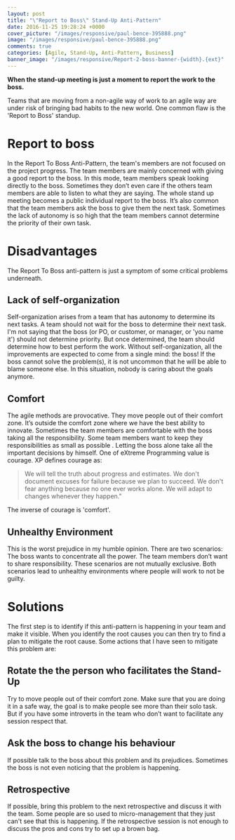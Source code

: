 ```yaml
---
layout: post
title: "\"Report to Boss\" Stand-Up Anti-Pattern"
date: 2016-11-25 19:28:24 +0000
cover_picture: "/images/responsive/paul-bence-395888.png"
image: "/images/responsive/paul-bence-395888.png"
comments: true
categories: [Agile, Stand-Up, Anti-Pattern, Business]
banner_image: "/images/responsive/Report-2-boss-banner-{width}.{ext}"
---
```

__When the stand-up meeting is just a moment to report the work to the boss.__

Teams that are moving from a non-agile way of work to an agile way are under risk of bringing bad habits to the new world. One common flaw is the 'Report to Boss' standup.

<!--more-->

# Report to boss
In the Report To Boss Anti-Pattern, the team's members are not focused on the project progress. The team members are mainly concerned with giving a good report to the boss.
In this mode, team members speak looking directly to the boss. Sometimes they don’t even care if the others team members are able to listen to what they are saying. The whole stand up meeting becomes a public individual report to the boss.
It’s also common that the team members ask the boss to give them the next task. Sometimes the lack of autonomy is so high that the team members cannot determine the priority of their own task.

# Disadvantages
The Report To Boss anti-pattern is just a symptom of some critical problems underneath.

## Lack of self-organization
Self-organization arises from a team that has autonomy to determine its next tasks. A team should not wait for the boss to determine their next task. I'm not saying that the boss (or PO, or customer, or manager, or 'you name it') should not determine priority. But once determined, the team should determine how to best perform the work. Without self-organization, all the improvements are expected to come from a single mind: the boss! If the boss cannot solve the problem(s), it is not uncommon that he will be able to blame someone else. In this situation, nobody is caring about the goals anymore.

## Comfort
The agile methods are provocative. They move people out of their comfort zone. It’s outside the comfort zone where we have the best ability to innovate.
Sometimes the team members are comfortable with the boss taking all the responsibility. Some team members want to keep they responsibilities as small as possible . Letting the boss alone take all the important decisions by himself.
One of eXtreme Programming value is courage. XP defines courage as:
> We will tell the truth about progress and estimates. We don't document excuses for failure because we plan to succeed. We don't fear anything because no one ever works alone. We will adapt to changes whenever they happen."

The inverse of courage is 'comfort'.

## Unhealthy Environment
This is the worst prejudice in my humble opinion. There are two scenarios:
The boss wants to concentrate all the power.
The team members don’t want to share responsibility.
These scenarios are not mutually exclusive. Both scenarios lead to unhealthy environments where people will work to  not be guilty.

# Solutions
The first step is to identify if this anti-pattern is happening in your team and make it visible. When you identify the root causes  you can then try to find a plan to mitigate the root cause.
Some actions that I have seen to mitigate this problem are:

## Rotate the the person who facilitates the Stand-Up
Try to move people out of their comfort zone. Make sure that you are doing it in a safe way, the goal is to make people see more than their solo task. But if you have some introverts in the team who don’t want to facilitate any session respect that.

## Ask the boss to change his behaviour
If possible talk to the boss about this problem and its prejudices. Sometimes the boss is not even noticing that the problem is happening.

## Retrospective
If possible, bring this problem to the next retrospective and discuss it with the team. Some people are so used to micro-management that they just can't see that this is happening. If the retrospective session is not enough to discuss the pros and cons try to set up a brown bag.
